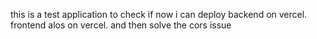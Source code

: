 this is a test application to check if now i can deploy backend on vercel. frontend alos on vercel. and then solve the cors issue
